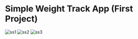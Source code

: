 # Simple Weight Track App (First Project)
![ss1](https://user-images.githubusercontent.com/54003186/229817184-8c84e435-4b42-4ffb-b502-92a25e0d5a44.png)
![ss2](https://user-images.githubusercontent.com/54003186/229817206-804d50b1-ef09-46d6-8e65-0af54e55b3fa.png)
![ss3](https://user-images.githubusercontent.com/54003186/229817213-371452f6-55ce-4bf4-95f1-4b89bd307f08.png)

